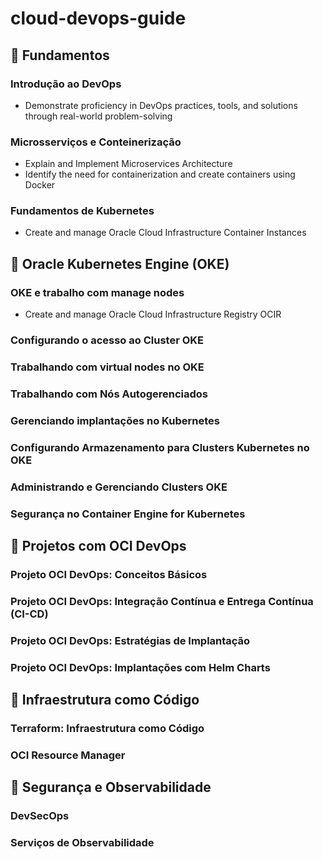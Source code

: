 # cloud-devops-guide

## 🔹 Fundamentos
### Introdução ao DevOps
- Demonstrate proficiency in DevOps practices, tools, and solutions through real-world problem-solving

### Microsserviços e Conteinerização
- Explain and Implement Microservices Architecture
- Identify the need for containerization and create containers using Docker


### Fundamentos de Kubernetes
- Create and manage Oracle Cloud Infrastructure Container Instances

## 🔹 Oracle Kubernetes Engine (OKE)
### OKE e trabalho com manage nodes
- Create and manage Oracle Cloud Infrastructure Registry OCIR
  
### Configurando o acesso ao Cluster OKE
### Trabalhando com virtual nodes no OKE
### Trabalhando com Nós Autogerenciados
### Gerenciando implantações no Kubernetes
### Configurando Armazenamento para Clusters Kubernetes no OKE
### Administrando e Gerenciando Clusters OKE
### Segurança no Container Engine for Kubernetes

## 🔹 Projetos com OCI DevOps
### Projeto OCI DevOps: Conceitos Básicos
### Projeto OCI DevOps: Integração Contínua e Entrega Contínua (CI-CD)
### Projeto OCI DevOps: Estratégias de Implantação
### Projeto OCI DevOps: Implantações com Helm Charts

## 🔹 Infraestrutura como Código
### Terraform: Infraestrutura como Código
### OCI Resource Manager

## 🔹 Segurança e Observabilidade
### DevSecOps
### Serviços de Observabilidade

